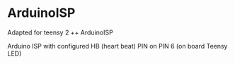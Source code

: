 # ArduinoISP
Adapted for teensy 2 ++ ArduinoISP

Arduino ISP with configured HB (heart beat) PIN on PIN 6 (on board Teensy LED)